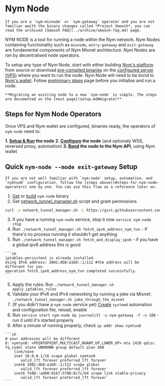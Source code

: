 # Nym Node

```admonish note
If you are a `nym-mixnode` or `nym-gateway` operator and you are not familiar wwith the binary changes called *Project Smoosh*, you can read the archived [Smoosh FAQ](../archive/smoosh-faq.md) page.
```

NYM NODE is a tool for running a node within the Nym network. Nym Nodes containing functionality such as `mixnode`, `entry-gateway` and `exit-gateway` are fundamental components of Nym Mixnet architecture. Nym Nodes are ran by decentralised node operators.

To setup any type of Nym Node, start with either building [Nym's platform](../binaries/building-nym.md) from source or download [pre-compiled binaries](../binaries/pre-built-binaries.md) on the [configured server (VPS)](vps-setup.md) where you want to run the node. Nym Node will need to be bond to [Nym's wallet](wallet-preparation.md). Follow [preliminary steps](preliminary-steps.md) page before you initialise and run a node.

```admonish info
**Migrating an existing node to a new `nym-node` is simple. The steps are documented on the [next page](setup.md#migrate)**
```

## Steps for Nym Node Operators

Once VPS and Nym wallet are configured, binaries ready, the operators of `nym-node` need to:

**1. [Setup & Run](setup.md) the node**
**2. [Configure](configuration.md) the node** (and optionaly WSS, reversed proxy, automation)
**3. [Bond](bonding.md) the node to the Nym API,** using Nym wallet

## Quick `nym-node --mode exit-gateway` Setup

```admonish caution
If you are not well familiar with `nym-node` setup, automation, and `nymtun0` configuration, follow the [steps above](#steps-for-nym-node-operators) one by one. You can use this flow as a reference later on.
```

1. [Get](../binaries/pre-built-binaries.md) or [build](../binaries/building-nym.md) `nym-node` binary
2. Get [network_tunnel_manager.sh](https://gist.github.com/tommyv1987/ccf6ca00ffb3d7e13192edda61bb2a77) script and grant permissions
```sh
curl -o network_tunnel_manager.sh -L https://gist.githubusercontent.com/tommyv1987/ccf6ca00ffb3d7e13192edda61bb2a77/raw/9d785d6ee3aa2970553633eccbd89a827f49fab5/network_tunnel_manager.sh && chnod +x network_tunnel_manager.sh
```
3. If you have a running `nym-node` service, stop it now `service nym-node stop`
3. Run `./network_tunnel_manager.sh fetch_ipv6_address_nym_tun` - if there's no process running it shouldn't get anything
4. Run `./network_tunnel_manager.sh fetch_and_display_ipv6` - if you have a global ipv6 address this is good
~~~admonish example collapsible=true title="Correct `./network_tunnel_manager.sh fetch_and_display_ipv6` output:"
```sh
iptables-persistent is already installed.
Using IPv6 address: 2001:db8:a160::1/112 #the address will be different for you
operation fetch_ipv6_address_nym_tun completed successfully.
```
~~~
5. Apply the rules: Run `./network_tunnel_manager.sh apply_iptables_rules`
6. Validate your IPv6 and IPv4 networking by running a joke via Mixnet: `./network_tunnel_manager.sh joke_through_the_mixnet`
7. (If you didn't have a `nym-node` service yet) [Create](configuration.md#systemd) `systemd` automation and configuration file, reload, enable
8. Run `service start nym-node && journalctl -u nym-gateway -f -n 100` - run it until it's started properly
9. After a minute of running properly, check `ip addr show nymtun0`
~~~admonish example collapsible=true title="Correct `ip addr show nymtun0` output:"
```sh
# your addresses will be different
8: nymtun0: <POINTOPOINT,MULTICAST,NOARP,UP,LOWER_UP> mtu 1420 qdisc fq_codel state UNKNOWN group default qlen 500
    link/none
    inet 10.0.0.1/16 scope global nymtun0
       valid_lft forever preferred_lft forever
    inet6 2001:db8:a160::1/112 scope global
       valid_lft forever preferred_lft forever
    inet6 fe80::ad08:d167:5700:8c7c/64 scope link stable-privacy
       valid_lft forever preferred_lft forever`
```
~~~
